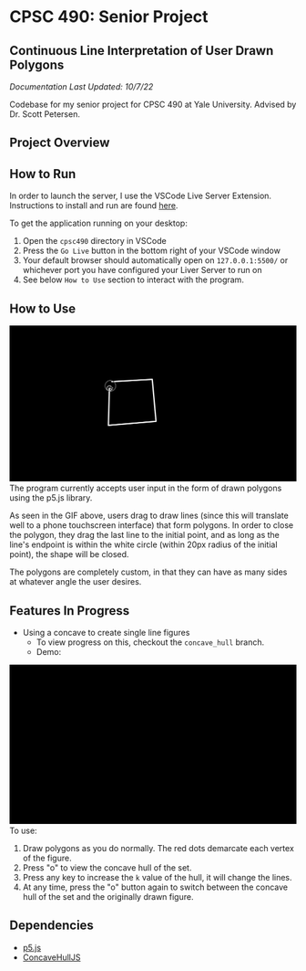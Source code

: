 # CPSC 490: Senior Project

## Continuous Line Interpretation of User Drawn Polygons

_Documentation Last Updated: 10/7/22_

Codebase for my senior project for CPSC 490 at Yale University. Advised by Dr. Scott Petersen.

## Project Overview

## How to Run

In order to launch the server, I use the VSCode Live Server Extension. Instructions to install and run are found [here](https://www.freecodecamp.org/news/vscode-live-server-auto-refresh-browser/).

To get the application running on your desktop:

1. Open the `cpsc490` directory in VSCode
2. Press the `Go Live` button in the bottom right of your VSCode window
3. Your default browser should automatically open on `127.0.0.1:5500/` or whichever port you have configured your Liver Server to run on
4. See below `How to Use` section to interact with the program.

## How to Use

![](demos/v1_ui_demo.gif)
The program currently accepts user input in the form of drawn polygons using the p5.js library.

As seen in the GIF above, users drag to draw lines (since this will translate well to a phone touchscreen interface) that form polygons. In order to close the polygon, they drag the last line to the initial point, and as long as the line's endpoint is within the white circle (within 20px radius of the initial point), the shape will be closed.

The polygons are completely custom, in that they can have as many sides at whatever angle the user desires.

## Features In Progress

- Using a concave to create single line figures
  - To view progress on this, checkout the `concave_hull` branch.
  - Demo:

![](demos/concave_hull_v1_demo.gif)
To use:

1. Draw polygons as you do normally. The red dots demarcate each vertex of the figure.
2. Press "o" to view the concave hull of the set.
3. Press any key to increase the `k` value of the hull, it will change the lines.
4. At any time, press the "o" button again to switch between the concave hull of the set and the originally drawn figure.

## Dependencies

- [p5.js](https://p5js.org/)
- [ConcaveHullJS](https://github.com/markroland/concaveHullJS)
